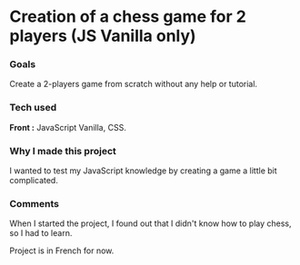 <h1>Creation of a chess game for 2 players (JS Vanilla only)</h1>
<h3>Goals</h3>
<p>Create a 2-players game from scratch without any help or tutorial.</p>
<h3>Tech used</h3>
<p><strong>Front :</strong> JavaScript Vanilla, CSS.</p>
<h3>Why I made this project</h3>
<p>I wanted to test my JavaScript knowledge by creating a game a little bit complicated.</p>
<h3>Comments</h3>
<p>When I started the project, I found out that I didn't know how to play chess, so I had to learn.</p>
<p>Project is in French for now.</p>






